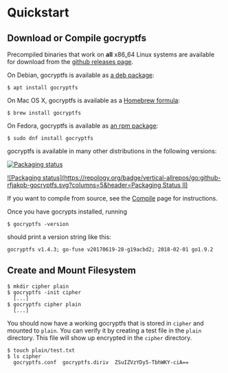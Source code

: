 Quickstart
==========

Download or Compile gocryptfs
-----------------------------

Precompiled binaries that work on **all** x86_64 Linux systems are
available for download from the
[github releases page](https://github.com/rfjakob/gocryptfs/releases).

On Debian, gocryptfs is available as
[a deb package](https://packages.debian.org/search?keywords=gocryptfs&searchon=names&suite=all&section=all):

    $ apt install gocryptfs

On Mac OS X, gocryptfs is available as a
[Homebrew formula](https://github.com/Homebrew/homebrew-core/blob/master/Formula/gocryptfs.rb):

    $ brew install gocryptfs

On Fedora, gocryptfs is available as
[an rpm package](https://src.fedoraproject.org/rpms/golang-github-rfjakob-gocryptfs):

    $ sudo dnf install gocryptfs

gocryptfs is available in many other distributions in the following
versions:

[![Packaging status](https://repology.org/badge/vertical-allrepos/gocryptfs.svg?columns=4)](https://repology.org/project/gocryptfs/versions)

[![Packaging status](https://repology.org/badge/vertical-allrepos/go:github-rfjakob-gocryptfs.svg?columns=5&header=Packaging Status II)](https://repology.org/project/go:github-rfjakob-gocryptfs/versions)


If you want to compile from source, see the [Compile](compile.md) page for
instructions.

Once you have gocrypts installed, running

	$ gocryptfs -version

should print a version string like this:

    gocryptfs v1.4.3; go-fuse v20170619-28-g19acbd2; 2018-02-01 go1.9.2

Create and Mount Filesystem
---------------------------

	$ mkdir cipher plain
	$ gocryptfs -init cipher
	  [...]
	$ gocryptfs cipher plain
	  [...]

You should now have a working gocryptfs that is stored in `cipher` and mounted to `plain`.
You can verify it by creating a test file in the `plain` directory. This file will show
up encrypted in the `cipher` directory.

	$ touch plain/test.txt
	$ ls cipher
	  gocryptfs.conf  gocryptfs.diriv  ZSuIZVzYDy5-TbhWKY-ciA==
